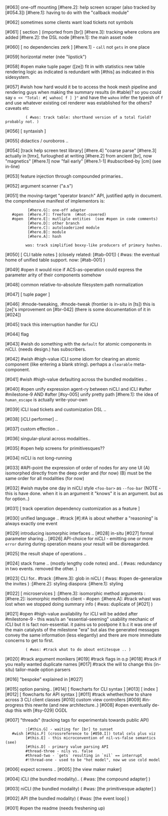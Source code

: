 [#063]       one-off mounting
             [#here.2]: help screen scraper (also tracked by [#054.3])
             [#here.1]: having to do with the "callback module"

[#062]       sometimes some clients want load tickets not symbols

[#061]       [ section ]  (imported from [br])
             [#here.3]: tracking where colons are added
             [#here.2]: the DSL node
             [#here.1]: the main asset node

[#060]       [ no dependencies zerk ]
              [#here.1] - `call` not `gets` in one place

[#059]       horizontal meter (née "lipstick")

[#058] #open make tuple pager ([ze]) fit in with statistics
             new table rendering logic as indicated is redundant with [#this]
             as indicated in this sidesystem.

[#057] #wish how hard would it be to access the hook mesh pipeline and
             rendering guys when making the summary results (in #table)?
             so you could say `o << "Total: #{ wahoo[ f ] }"` and have the
             `wahoo` infer the typeish of `f` and use whatever existing cel
             renderer was established for the others? caveats etc

             ( #was: track table: shorthand version of a total field? probably not. )

[#056]       [ syntaxish ]

[#055]       didactics / ouroboros ..

[#054]       [track help screen test library]
             [#here.4] "coarse parse"
             [#here.3] actually in [tmx], furloughed at writing
             [#here.2] from ancient [br], now "magnetics"
             [#here.1] now "fail early" [#here.1-1] #subscribed-by [cm] (see in-line)

[#053]       feature injection through compounded primaries..

[#052]       argument scanner ("a.s")

[#051]       the moving-target "operator branch" API,
             justified aptly in document.
             the comprehensive manifest of implementors is:

              [#here.G]: one-off adapter
       #open  [#here.F]: freeform  (#not-covered)
       #open  [#here.E]: mutliple entities  (see #open in code comments)
              [#here.D]: other branch
              [#here.C]: autoloaderized module
              [#here.B]: module
              [#here.A]: hash

             was: track simplified boxxy-like producers of primary hashes.

[#050]       [ CLI table notes ]  (closely related: [#tab-001])
             ( #was: the eventual home of unified table support. now: [#tab-001] )


[#049] #open it would nice if ACS-as-operation could express the parameter
             arity of their components somehow

[#048]       common relative-to-absolute filesystem path normalization

[#047]       [ tuple pager ]

[#046]       :#mode-tweaking, :#mode-tweak (frontier is in-situ in [ts])
             this is [ze]'s improvement on [#br-042]
             (there is some documentation of it in [#024])

[#045]       track this interruption handler for iCLI

[#044]       flag

[#043] #wish do something with the `default` for atomic components in
             niCLI. (needs design.) has subscribers.

[#042] #wish #high-value
             iCLI some idiom for clearing an atomic component
             (like entering a blank string). perhaps a `clearable`
             meta-component.

[#041] #wish #high-value
             defaulting across the bundled modalities ..

[#040] #open unify expression agent-ry between niCLI and iCLI
             #after #milestone-9 AND
             #after [#sy-005] unify pretty path
             [#here.1]: the idea of `human_escape` is actually write-your-own

[#039]       iCLI load tickets and customization DSL ..

[#038]       [iCLI performer] ..

[#037]       custom effection ..

[#036]       singular-plural across modalities..

[#035] #open help screens for primitivesques??

[#034]       niCLI is not long-running

[#033]       #API-point the expression of order of nodes for any one UI
             (A) isomorphed directly from the deep order and (for now)
             (B) must be the same order for all modalities (for now)

[#032] #wish maybe one day in niCLI style `<foo-bar>` as `--foo-bar`
             (NOTE - this is have done. when it is an argument it
             "knows" it is an argument. but as for option..)

[#031]       [ track operation dependency customization as a feature ]

[#030]       unified language ..
         #track [#]:#A is about whether a "reasoning" is always exactly one event

[#029]       introducing isomorphic interfaces ..
[#028]       in-situ
[#027]       formal parameter sharing ..
[#026]       API-choice for niCLI - emitting one or more `error` during
             during operation means your result will be disreagarded.

[#025]       the result shape of operations ..

[#024]       stack frame ..  (mostly lengthy code notes) and..
             ( #was: redundancy in two events. removed the other. )

[#023]       CLI for..
           #track :[#here.3]: glob in niCLI
             ( #was: #open de-generalize the invites )
             :[#here.2]: styling diaspora
             :[#here.1]: styling

[#022]       [ microservices ]
             :[#here.3]: isomorphic method arguments
             :[#here.2]: isomorphic methods client -
       #open :[#here.A]: #track whast was lost when we stopped doing summary info
             ( #was: duplicate of [#021] )

[#021] #open #high-value
             availability for iCLI will be added after #milestone-9 -
             this was/is an "essential-seeming" usability mechanic of iCLI
             but it is fact non-essential. it pains us to postpone it b.c it
             was one of the main catalysts of the milestone "era" but alas
             the generated messages convey the same information (less
             elegantly) and there are more immediate concerns to get to
             first.

             ( #was: #track what to do about entitesque .. )

[#020]     #track argument monikers
[#019]     #track flags in o.p
[#018]     #track if you really wanted duplicate names
[#017]     #track the will to change this (in-situ) tailor-made option parsers

[#016]       "bespoke" explained in [#027]

[#015]       option parsing..
[#014]       [ flowcharts for CLI syntax ]
[#013]       [ index ]
[#012]       [ flowcharts for API syntax ]
[#011]     #track whether/how to share across 3 CLI client classes
[#010]       custom view controllers
[#009] #in-progress this rewrite (and new architecture..)
[#008] #open eventually de-dup this with [#sy-029] OGDL

[#007] "threads" (tracking tags for experimentals towards public API)

             :[#this.G] - waiting for [br] to sunset
       #wish [#this.F] (crossreference to [#050.I]) total cels plus viz
             [#this.E] - this microconvention of nil-vs-false semantics (see)
             [#this.D] - primary value parsing API
             #thread-three - nils vs. false
             #thread-two - `gets` resulting in `nil` == interrupt
             #!thread-one - used to be "hot model", now we use cold model

[#006]       expect screens ..
[#005]       [the view maker maker]

[#004]       iCLI (the bundled modality)..
             ( #was: [the compound adapter] )

[#003]       niCLI (the bundled modality)
             ( #was: [the primitivesque adapter] )

[#002]       API (the bundled modality)
             ( #was: [the event loop] )

[#001] #open the readme (needs freshening up)
